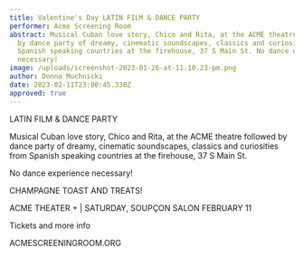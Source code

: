 ```yaml
---
title: Valentine's Day LATIN FILM & DANCE PARTY
performer: Acme Screening Room
abstract: Musical Cuban love story, Chico and Rita, at the ACME theatre followed
  by dance party of dreamy, cinematic soundscapes, classics and curiosities from
  Spanish speaking countries at the firehouse, 37 S Main St. No dance experience
  necessary!
image: /uploads/screenshot-2023-01-26-at-11.10.23-pm.png
author: Donna Muchnicki
date: 2023-02-11T23:00:45.338Z
approved: true
---
```

LATIN FILM & DANCE PARTY

Musical Cuban love story, Chico and Rita, at the ACME theatre followed by dance party of dreamy, cinematic soundscapes, classics and curiosities from Spanish speaking countries at the firehouse, 37 S Main St.

No dance experience necessary!

CHAMPAGNE TOAST AND TREATS!

ACME THEATER + | SATURDAY, SOUPÇON SALON FEBRUARY 11

Tickets and more info

ACMESCREENINGROOM.ORG
